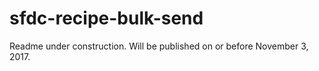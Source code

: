 # sfdc-recipe-bulk-send
Readme under construction. Will be published on or before November 3, 2017.

